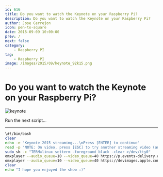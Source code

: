 ```yaml
---
id: 616
title: Do you want to watch the Keynote on your Raspberry Pi?
description: Do you want to watch the Keynote on your Raspberry Pi?
author: Jose Cerrejon
icon: pen-to-square
date: 2015-09-09 10:00:00
prev: /
next: false
category:
    - Raspberry PI
tag:
    - Raspberry PI
image: /images/2015/09/keynote_92k15.png
---
```


# Do you want to watch the Keynote on your Raspberry Pi?

![keynote](/images/2015/09/keynote_92k15.png)

Run the next script...

---

```bash
\#!/bin/bash
clear
echo -e "Keynote 2015 streaming...\nPress [ENTER] to continue"
read -p "NOTE: On video, press [ESC] to try another streaming video (and finger cross)..."
sudo sh -c "TERM=linux setterm -foreground black -clear >/dev/tty0"
omxplayer --audio_queue=10 --video_queue=40 https://p.events-delivery.apple.com.edgesuite.net/15pijbnaefvpoijbaefvpihb06/m3u8/atv_mvp.m3u8
omxplayer --audio_queue=10 --video_queue=40 https://devimages.apple.com/iphone/samples/bipbop/gear1/prog_index.m3u8
clear
echo "I hope you enjoyed the show :)"
```
